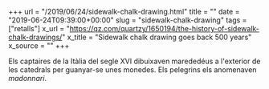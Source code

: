 +++
url = "/2019/06/24/sidewalk-chalk-drawing.html"
title = ""
date = "2019-06-24T09:39:00+00:00"
slug = "sidewalk-chalk-drawing"
tags = ["retalls"]
x_url = "https://qz.com/quartzy/1650194/the-history-of-sidewalk-chalk-drawings/"
x_title = "Sidewalk chalk drawing goes back 500 years"
x_source = ""
+++


Els captaires de la Itàlia del segle XVI dibuixaven marededéus a l'exterior de les catedrals per guanyar-se unes monedes. Els pelegrins els anomenaven *madonnari*.
